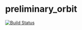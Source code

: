 # preliminary_orbit
[![Build Status](https://travis-ci.org/maelask3/preliminary_orbit.svg?branch=master)](https://travis-ci.org/maelask3/preliminary_orbit)
